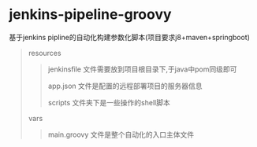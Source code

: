 # jenkins-pipeline-groovy

基于jenkins pipline的自动化构建参数化脚本(项目要求j8+maven+springboot)

>resources
   >>jenkinsfile  文件需要放到项目根目录下,于java中pom同级即可
   >>
   >>app.json     文件是配置的远程部署项目的服务器信息
   >>
   >>scripts      文件夹下是一些操作的shell脚本
>
>vars             
   >>main.groovy   文件是整个自动化的入口主体文件
